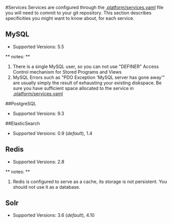 #Services
Services are configured through the [.platform/services.yaml](reference/services-yaml.md)
file you will need to commit to your git repository. This section describes
specificities you might want to know about, for each service.


## MySQL

* Supported Versions: 5.5

** notes: ** 

1. There is a single MySQL user, so you can not use "DEFINER" Access Control 
    mechanism for Stored Programs and Views
2. MySQL Errors such as "PDO Exception 'MySQL server has gone away'" are usually
    simply the result of exhausting your existing diskspace. Be sure you have
    sufficient space allocated to the service in [.platform/services.yaml](reference/services-yaml.md)

##PostgreSQL 

* Supported Versions: 9.3

##ElasticSearch
* Supported Versions:  0.9 (*default*), 1.4

## Redis

* Supported Versions: 2.8

** notes: ** 

1. Redis is configured to serve as a cache, its storage is not persistent. You
    should not use it as a database.

## Solr

* Supported Versions: 3.6 (*default*), 4.10
